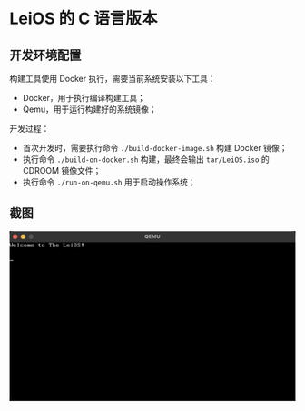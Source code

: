 # LeiOS 的 C 语言版本

## 开发环境配置

构建工具使用 Docker 执行，需要当前系统安装以下工具：

- Docker，用于执行编译构建工具；
- Qemu，用于运行构建好的系统镜像；

开发过程：

- 首次开发时，需要执行命令 `./build-docker-image.sh` 构建 Docker 镜像；
- 执行命令 `./build-on-docker.sh` 构建，最终会输出 `tar/LeiOS.iso` 的 CDROOM 镜像文件；
- 执行命令 `./run-on-qemu.sh` 用于启动操作系统；

## 截图

![屏幕截图](screenshot.png)
